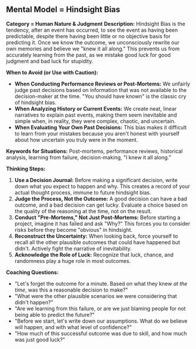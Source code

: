 ## Mental Model = Hindsight Bias

**Category = Human Nature & Judgment**
**Description:** 
Hindsight Bias is the tendency, after an event has occurred, to see the event as having been predictable, despite there having been little or no objective basis for predicting it. Once we know the outcome, we unconsciously rewrite our own memories and believe we "knew it all along." This prevents us from accurately learning from the past, as we mistake good luck for good judgment and bad luck for stupidity.

**When to Avoid (or Use with Caution):**
- **When Conducting Performance Reviews or Post-Mortems:** We unfairly judge past decisions based on information that was not available to the decision-maker at the time. "You should have known" is the classic cry of hindsight bias.
- **When Analyzing History or Current Events:** We create neat, linear narratives to explain past events, making them seem inevitable and simple when, in reality, they were complex, chaotic, and uncertain.
- **When Evaluating Your Own Past Decisions:** This bias makes it difficult to learn from your mistakes because you aren't honest with yourself about how uncertain you truly were in the moment.

**Keywords for Situations:** 
Post-mortems, performance reviews, historical analysis, learning from failure, decision-making, "I knew it all along."

**Thinking Steps:**
1. **Use a Decision Journal:** Before making a significant decision, write down what you expect to happen and why. This creates a record of your actual thought process, immune to future hindsight bias.
2. **Judge the Process, Not the Outcome:** A good decision can have a bad outcome, and a bad decision can get lucky. Evaluate a choice based on the quality of the reasoning at the time, not on the result.
3. **Conduct "Pre-Mortems," Not Just Post-Mortems:** Before starting a project, imagine it has failed and ask "Why?" This forces you to consider risks before they become "obvious" in hindsight.
4. **Reconstruct the Uncertainty:** When looking back, force yourself to recall all the other plausible outcomes that could have happened but didn't. Actively fight the narrative of inevitability.
5. **Acknowledge the Role of Luck:** Recognize that luck, chance, and randomness play a huge role in most outcomes.

**Coaching Questions:**
- "Let's forget the outcome for a minute. Based on what they knew *at the time*, was this a reasonable decision to make?"
- "What were the other plausible scenarios we were considering that didn't happen?"
- "Are we learning from this failure, or are we just blaming people for not being able to predict the future?"
- "Before we start, let's write down our assumptions. What do we believe will happen, and with what level of confidence?"
- "How much of this successful outcome was due to skill, and how much was just good luck?" 